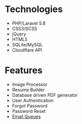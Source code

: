 # Technologies
- PHP/Laravel 5.8
- CSS3/SCSS
- jQuery
- HTML5
- SQLite/MySQL
- Cloudflare API

# Features
- Image Processor
- Resume Builder
- Database driven PDF generator
- User Authentication
- Forgot Password
- Password Reset
- [Email Queues](https://laravel.com/docs/5.8/mail#queueing-mail)
